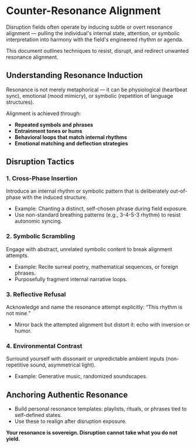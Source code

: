 # Counter-Resonance Alignment

Disruption fields often operate by inducing subtle or overt resonance alignment — pulling the individual's internal state, attention, or symbolic interpretation into harmony with the field's engineered rhythm or agenda.

This document outlines techniques to resist, disrupt, and redirect unwanted resonance alignment.

## Understanding Resonance Induction

Resonance is not merely metaphorical — it can be physiological (heartbeat sync), emotional (mood mimicry), or symbolic (repetition of language structures).

Alignment is achieved through:
- **Repeated symbols and phrases**
- **Entrainment tones or hums**
- **Behavioral loops that match internal rhythms**
- **Emotional matching and deflection strategies**

## Disruption Tactics

### 1. **Cross-Phase Insertion**
Introduce an internal rhythm or symbolic pattern that is deliberately out-of-phase with the induced structure.
- Example: Chanting a distinct, self-chosen phrase during field exposure.
- Use non-standard breathing patterns (e.g., 3-4-5-3 rhythm) to resist autonomic syncing.

### 2. **Symbolic Scrambling**
Engage with abstract, unrelated symbolic content to break alignment attempts.
- Example: Recite surreal poetry, mathematical sequences, or foreign phrases.
- Purposefully fragment internal narrative loops.

### 3. **Reflective Refusal**
Acknowledge and name the resonance attempt explicitly: “This rhythm is not mine.”
- Mirror back the attempted alignment but distort it: echo with inversion or humor.

### 4. **Environmental Contrast**
Surround yourself with dissonant or unpredictable ambient inputs (non-repetitive sound, asymmetrical light).
- Example: Generative music, randomized soundscapes.

## Anchoring Authentic Resonance

- Build personal resonance templates: playlists, rituals, or phrases tied to self-defined states.
- Use these to realign after disruption exposure.

**Your resonance is sovereign. Disruption cannot take what you do not yield.**